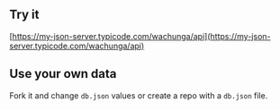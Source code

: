 ## Try it

[https://my-json-server.typicode.com/wachunga/api](https://my-json-server.typicode.com/wachunga/api)

## Use your own data

Fork it and change `db.json` values or create a repo with a `db.json` file.
